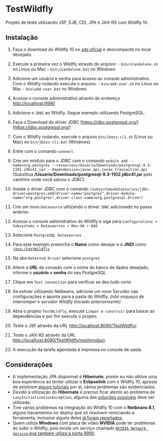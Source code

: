 # TestWildfly
Projeto de teste utilizando JSF, EJB, CDI, JPA e JAX-RS com Wildfly 10.

## Instalação

1. Faça o download do Wildfly 10 no [site oficial](http://wildfly.org/downloads/) e descompacte no local desejado.
  1. Execute a primeira vez o Wildfly através do arquivo:
    - `bin/standalone.sh` no Linux ou Mac
    - `bin\standalone.bat` no Windows
  
  2. Adicione um usuário e senha para acesso ao console administrativo. Com o Wildfly rodando execute o arquivo.
    - `bin/add-user.sh` no Linux ou Mac
    - `bin\add-user.bat` no Windows
    
  3. Acesse o console administrativo através do endereço [http://localhost:9990](http://localhost:9990)

2. Adicione o `JDBC` ao Wildfly. Segue exemplo utilizando PostgreSQL.
  1. Faça o Download do driver JDBC [https://jdbc.postgresql.org/](https://jdbc.postgresql.org/)
  2. Com o Wildfly rodando, execute o arquivo `bin/jboss-cli.sh` (Linux ou Mac) ou `bin/jboss-cli.bat` (Windows).
  3. Entre com o comando `connect`.
  4. Crie um módulo para o JDBC com o comando `module add --name=org.postgres --resources=/Usuario/Downloads/postgresql-9.3-1102.jdbc41.jar --dependencies=javax.api,javax.transaction.api` (Substitua **/Usuario/Downloads/postgresql-9.3-1102.jdbc41.jar** pelo caminho onde você salvou o JDBC).
  5. Instale o driver JDBC com o comando `/subsystem=datasources/jdbc-driver=postgres:add(driver-name="postgres",driver-module-name="org.postgres",driver-class-name=org.postgresql.Driver)`
  
3. Crie um novo `Datasource` utilizando o driver `JDBC` adicionado no passo anterior.
  1. Acesse o console admnistrativo do Wildfly e siga para `Configurations > Subsystems > Datasources > Non-XA > Add`
  2. Selecione `PostgreSQL Datasources`
  3. Para este exemplo preencha o **Name** como desejar e o **JNDI** como [`java:/testWildfly`](https://github.com/douglasjunior/TestWildfly/blob/master/src/main/resources/META-INF/persistence.xml)
  4. Na aba `Detected Driver` selecione `postgres`
  5. Altere a **URL** de conxeão com o nome do banco de dados desejado, informe o **usuário** e **senha** do seu PostgreSQL
  6. Clique em `Test connection` para verificar se deu tudo certo

4. Se estiver utilizando Netbeans, adicione um novo Servidor nas configurações e aponte para a pasta do Wildfly. *(não esqueça de interromper o servidor Wildfly iniciado anteriormente)*

5. Abra o projeto `TestWildfly`, execute `Limpar e construir` para baixar as dependências e por fim execute o projeto.
  1. Teste o JSF através da URL [http://localhost:8080/TestWildfly/](http://localhost:8080/TestWildfly/).
  2. Teste o JAX-RS através da URL [http://localhost:8080/TestWildfly/rest/product](http://localhost:8080/TestWildfly/rest/product).
  3. A execução da tarefa agendada é impressa no console de saída.
  

## Considerações
- A implementação JPA disponível é **Hibernate**, porém eu não obtive uma boa experiência ao tentar utilizar o **Eclipselink** com o Wildfly 10, apresar de existirem [alguns tutoriais](https://docs.jboss.org/author/display/WFLY10/JPA+Reference+Guide#JPAReferenceGuide-UsingEclipseLink) por aí, vários problemas são evidenciados.
- Devido a utilização do **Hibernate** é preciso ficar atento ao problema de `LazyInitializationException`, alguma das [soluções possíveis](http://uaihebert.com/quatro-solucoes-para-lazyinitializationexception/) deve ser utilizada.
- Tive vários problemas na integração do Wildfly 10 com o **Netbeans 8.1**, alguns travamentos no deploy que só resolvem reiniciando a ferramenta, inclusive alguns deles [já foram reportados](https://netbeans.org/bugzilla/show_bug.cgi?id=244427).
- Quem utiliza **Windows** com placa de vídeo **NVIDIA** pode ter problemas ao subir o Wildfly, pois existe um serviço chamado [`NVIDIA Network Service` que também utiliza a porta 9990](http://stackoverflow.com/questions/32017970/wildfly-9-x-startet-with-errors-address-already-in-use).
